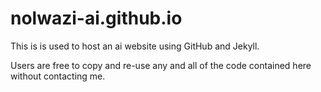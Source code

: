 nolwazi-ai.github.io
=====================
This is is used to host an ai website using GitHub and Jekyll. 

Users are free to copy and re-use any and all of the code contained here without contacting me.
